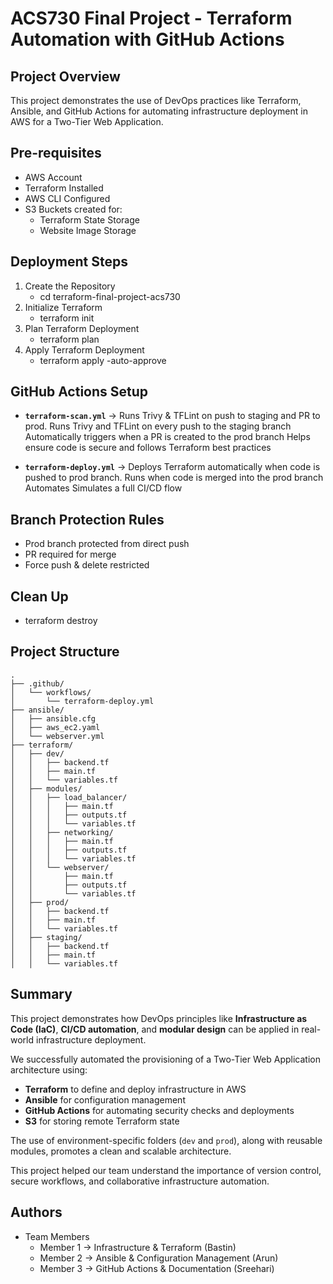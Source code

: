 # ACS730 Final Project - Terraform Automation with GitHub Actions

## Project Overview
This project demonstrates the use of DevOps practices like Terraform, Ansible, and GitHub Actions for automating infrastructure deployment in AWS for a Two-Tier Web Application.


## Pre-requisites
- AWS Account
- Terraform Installed
- AWS CLI Configured
- S3 Buckets created for:
  - Terraform State Storage
  - Website Image Storage

## Deployment Steps
1. Create the Repository
   - cd terraform-final-project-acs730
2. Initialize Terraform
   - terraform init
3. Plan Terraform Deployment
   - terraform plan
4. Apply Terraform Deployment
   - terraform apply -auto-approve


## GitHub Actions Setup
- **`terraform-scan.yml`** → Runs Trivy & TFLint on push to staging and PR to prod.
  Runs Trivy and TFLint on every push to the staging branch
  Automatically triggers when a PR is created to the prod branch
  Helps ensure code is secure and follows Terraform best practices

- **`terraform-deploy.yml`** → Deploys Terraform automatically when code is pushed to prod branch.
  Runs when code is merged into the prod branch
  Automates
  Simulates a full CI/CD flow

## Branch Protection Rules
- Prod branch protected from direct push
- PR required for merge
- Force push & delete restricted

## Clean Up
- terraform destroy

## Project Structure

```plaintext
.
├── .github/
│   └── workflows/
│       └── terraform-deploy.yml
├── ansible/
│   ├── ansible.cfg
│   ├── aws_ec2.yaml
│   └── webserver.yml
├── terraform/
│   ├── dev/
│   │   ├── backend.tf
│   │   ├── main.tf
│   │   └── variables.tf
│   ├── modules/
│   │   ├── load_balancer/
│   │   │   ├── main.tf
│   │   │   ├── outputs.tf
│   │   │   └── variables.tf
│   │   ├── networking/
│   │   │   ├── main.tf
│   │   │   ├── outputs.tf
│   │   │   └── variables.tf
│   │   └── webserver/
│   │       ├── main.tf
│   │       ├── outputs.tf
│   │       └── variables.tf
│   ├── prod/
│   │   ├── backend.tf
│   │   ├── main.tf
│   │   └── variables.tf
│   ├── staging/
│   │   ├── backend.tf
│   │   ├── main.tf
│   │   └── variables.tf

```

## Summary

This project demonstrates how DevOps principles like **Infrastructure as Code (IaC)**, **CI/CD automation**, and **modular design** can be applied in real-world infrastructure deployment.

We successfully automated the provisioning of a Two-Tier Web Application architecture using:

- **Terraform** to define and deploy infrastructure in AWS
- **Ansible** for configuration management
- **GitHub Actions** for automating security checks and deployments
- **S3** for storing remote Terraform state

The use of environment-specific folders (`dev` and `prod`), along with reusable modules, promotes a clean and scalable architecture.

This project helped our team understand the importance of version control, secure workflows, and collaborative infrastructure automation.


## Authors

- Team Members
  - Member 1 → Infrastructure & Terraform (Bastin)
  - Member 2 → Ansible & Configuration Management (Arun)
  - Member 3 → GitHub Actions & Documentation (Sreehari)

